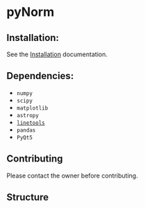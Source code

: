 # pyNorm

## Installation:

See the [Installation](Installation.md) documentation.


## Dependencies:

* `numpy`
* `scipy`
* `matplotlib`
* `astropy`
* [`linetools`](https://github.com/linetools/linetools)
* `pandas`
* `PyQt5`

## Contributing

Please contact the owner before contributing.

## Structure

